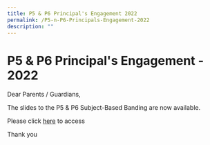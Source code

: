 ```yaml
---
title: P5 & P6 Principal's Engagement 2022
permalink: /P5-n-P6-Principals-Engagement-2022
description: ""
---
```


# **P5 & P6 Principal's Engagement - 2022**

Dear Parents / Guardians,

The slides to the P5 & P6 Subject-Based Banding are now available.

Please click [here](/files/PSLE%202022_Parent%20Engagement%20-%20for%20parents.pdf) to access

Thank you